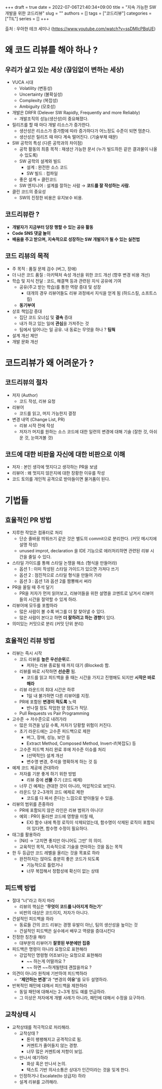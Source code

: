 +++
draft = true
date = 2022-07-06T21:40:34+09:00
title = "지속 가능한 SW 개발을 위한 코드리뷰"
slug = ""
authors = []
tags = ["코드리뷰"]
categories = ["TIL"]
series = []
+++

출처 : 우아한 테크 세미나 (https://www.youtube.com/watch?v=ssDMIcPBqUE)

# 왜 코드 리뷰를 해야 하나 ?

## 우리가 살고 있는 세상 (끊임없이 변하는 세상)

- VUCA 시대
    - Volatility (변동성)
    - Uncertainty (불확실성)
    - Complexity (복잡성)
    - Ambiguity (모호성)
- 개발은 DRFR (Delever SW Rapidly, Frequently and more Reliably)
    - 개발조직의 성능(생산성)이 중요해졌다.
- 릴리즈를 할 때 마다 개발 리소스가 증가한다.
    - 생산성은 리소스가 증가함에 따라 증가하다가 어느정도 수준이 되면 멈춘다.
    - 생산성은 릴리즈 때 마다 계속 떨어진다. (기술부채 때문)
- SW 공학의 특성 (다른 공학과의 차이점)
    - 공학 활동의 최종 목적 : 재생산 가능한 문서 (누가 빌드하든 같은 결과물이 나올 수 있도록)
    - SW 공학의 설계와 빌드
        - 설계 : 완전한 소스 코드
        - SW 빌드 : 컴파일
    - 좋은 설계 = 클린코드
    - SW 엔지니어 : 설계를 잘하는 사람 → **코드를 잘 작성하는 사람.**
- 클린 코드의 중요성
    - SW의 진정한 비용은 유지보수 비용.

## 코드리뷰란 ?

- **개발자가 지금부터 당장 행할 수 있는 공유 활동**
- **Code SNS 댓글 놀이**
- **배움을 주고 받으며, 지속적으로 성장하는 SW 개발자가 될 수 있는 실천법**

## 코드 리뷰의 목적

- 주 목적 : 품질 문제 검수 (버그, 장애)
- 더 나은 코드 품질 : 아키텍처 속성 개선을 위한 코드 개선 (향후 변경 비용 개선)
- 학습 및 지식 전달 : 코드, 해결책 등과 관련된 지식 공유에 기여
    - 공유(주고 받는 학습)를 통한 역량 증대 및 성장
        - 대개의 경우 리뷰어들도 리뷰 과정에서 지식을 얻게 됨 (하드스킬, 소프트스킬)
    - **동기부여**
- 상호 책임감 증대
    - 집단 코드 오너십 및 **결속** 증대
    - 내가 하고 있는 일에 **관심**을 가져주는 것
    - 팀에서 일어나는 일 공유. 내 동료는 무엇을 하나 ? **팀웍**
- 설계 개선 제안
- 개발 문화 개선

# 코드리뷰가 왜 어려운가 ?

## 코드리뷰의 절차

- 저자 (Author)
    - 코드 작성, 리뷰 요청
- 리뷰어
    - 코드를 읽고, 머지 가능한지 결정
- 변경 내역 (Change List, PR)
    - 리뷰 시작 전에 작성
    - 저자가 머지를 원하는 소스 코드에 대한 일련의 변경에 대해 기술 (잘한 것, 아쉬운 것, 눈여겨볼 것)

## 코드에 대한 비판을 자신에 대한 비판으로 이해

- 저자 : 본인 생각에 멋지다고 생각하는 PR을 보냄
- 리뷰어 : 왜 멋지지 않은지에 대한 장황한 이유를 작성
- 코드 토의를 개인적 공격으로 받아들이면 물거품이 된다.

# 기법들

## 효율적인 PR 방법

- 지루한 작업은 컴퓨터로 처리
    - 단순 줄바꿈 띄워쓰기 같은 것은 별도의 commit으로 분리한다. (커밋 메시지에 설명 작성)
    - unused improt, declaration 을 IDE 기능으로 에러처리하면 관련된 리뷰 시간을 줄일 수 있다.
- 스타일 가이드를 통해 스타일 논쟁을 해소 (형식을 만들어라)
    - 옵션 1 : 이미 작성된 스타일 가이드가 있으면 가져다 쓰기
    - 옵션 2 : 점진적으로 스타일 형식을 만들어 가라
    - 옵션 3 : 옵션 1과 옵션 2를 짬뽕해서 써라
- PR을 올릴 때 주석 달기
    - PR을 저자가 먼저 읽어보고, 리뷰어들을 위한 설명을 코멘트로 남겨서 리뷰어들의 시간을 절약할 수 있게 하라.
- 리뷰어에 모두를 포함하라
    - 많은 사람이 볼 수록 버그를 더 잘 찾아낼 수 있다.
    - 많은 사람이 본다고 하면 **더 잘하려고 하는 경향**이 있다.
- 의미있는 커밋으로 분리 (커밋 단위 분리)

## 효율적인 리뷰 방법

- 리뷰는 즉시 시작
    - 코드 리뷰를 **높은 우선순위**로.
        - 저자는 리뷰 종료될 때 까지 대기 (Blocked) 함.
    - 리뷰를 바로 시작하면 **선순환** 됨.
        - 코드를 읽고 피드백을 줄 때는 시간을 가지고 진행해도 되지만 **시작은 바로 해라**
    - 리뷰 라운드의 최대 시간은 하루
        - 1일 내 불가하면 다른 리뷰어를 지정.
    - PR에 포함된 **변경이 적도록** 노력
        - 반나절 정도 작업한 양 정도가 적당.
    - Pull Requests vs Pair Programming
- 고수준 → 저수준으로 내려가라
    - 많은 의견을 남길 수록, 저자가 당황할 위험이 커진다.
    - 초기 라운드에는 고수준 피드백으로 제한
        - 버그, 장애, 성능, 보안 등
        - Extract Method, Composed Method, Invert-if(복잡도) 등
    - 고수준 피드백 처리 완료 후에 저수준 이슈를 처리
        - (선택적인) 설계 개선
        - 변수명 변경, 주석을 명확하게 하는 것 등
- 예제 코드 제공에 관대하라
    - 저자를 기분 좋게 하기 위한 방법
        - 리뷰 중에 **선물** 주기 (코드 예제)
    - 너무 긴 예제는 관대한 것이 아니라, 억압적으로 보인다.
    - 라운드 당 2~3개의 코드 예제로 제한
        - 코드를 다 짜서 준다는 느낌으로 받아들일 수 있음.
- 리뷰의 범위를 존중하라
    - PR에 포함되지 않은 라인은 리뷰 범위가 아니다!
    - 예외 : PR이 둘러싼 코드에 영향을 미칠 때,
        - EX) 함수 내에 특정 로직이 삭제되었는데, 함수명이 삭제된 로직이 포함되어 있다면, 함수명 수정이 필요하다.
- 태그를 활용하라
    - [Nit] → ‘고치면 좋지만 아니어도 그만' 의 의미.
    - 교육적인 목적, 지속적으로 기술을 연마하는 것을 돕는 목적
- 한 두 등급만 코드 레벨을 올리는 것을 목표로 하라
    - 완전하지는 않아도 충분히 좋은 코드가 되도록
        - 기능적으로 틀렸거나
        - 너무 복잡해서 정합성에 확신이 없는 상태

## 피드백 방법

- 절대 “너"라고 하지 마라
    - 리뷰의 핵심은 “**무엇이 코드를 나아지게 하는가**”
    - 비판의 대상은 코드이지, 저자가 아니다.
- 건설적인 피드백을 하라
    - 동료들 간의 코드 리뷰는 경쟁 유발이 아닌, 팀의 생산성을 높이는 것
    - 건설적인 피드백은 실수에서 배우고 역량을 증대시킨다
- 진정한 칭찬을 해라
    - 대부분의 리뷰어가 **잘못된 부분에만 집중**
- 피드백은 명령이 아니라 요청으로 표현해라
    - 강압적인 명령형 어조보다는 요청으로 표현해라
        - ~~ 하는게 어떨까요 ?
        - ~~ 하면 ~~하게될텐데 괜찮을까요 ?
- 의견이 아니라 원칙에 기반하여 피드백하라
    - “**제안하는 변경**”과 “변경의 **이유**”를 모두 설명하라.
- 반복적인 패턴에 대해서 피드백을 제한하라
    - 동일 패턴에 대해서는 2~3개 정도 예를 언급하라.
    - 그 이상은 저자에게 개별 사례가 아니라, 패턴에 대해서 수정을 요구하라.

## 교착상태 시

- 교착상태를 적극적으로 처리해라.
    - 교착상태 ?
        - 톤이 팽팽해지고 공격적으로 됨.
        - 커멘트가 줄어들지 않는 경향.
        - 너무 많은 커멘트에 저항이 보임.
    - 만나서 얘기하라
        - 화상 혹은 만나서 논의.
        - 텍스트 기반 의사소통은 상대가 인간이라는 것을 잊게 한다.
    - 인정하거나 Escalate(to 상급자) 하라
    - 설계 리뷰를 고려해라.
